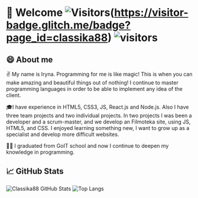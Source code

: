 # 🙋 Welcome ![Visitors](https://visitor-badge.glitch.me/badge?page_id=classika88.visitor-badge)(https://visitor-badge.glitch.me/badge?page_id=classika88)  ![visitors](https://visitor-badge.glitch.me/badge?page_id=classika88&left_color=green&right_color=red)
                

## 😄 About me

✌️ My name is Iryna. Programming for me is like magic! This is when you can make amazing and beautiful things out of nothing! I continue to master programming languages ​​in order to be able to implement any idea of ​​the client.

🎓I have experience in HTML5, CSS3, JS, React.js and Node.js. Also I have three team projects and two individual projects. In two projects I was been a developer and a scrum-master, and we develop an Filmoteka site, using JS, HTML5, and CSS. I enjoyed learning something new, I want to grow up as a specialist and develop more difficult websites.

👩‍💻 I graduated from GoIT school and now I continue to deepen my knowledge in programming.

## 📈 GitHub Stats

![Classika88 GitHub Stats](https://github-readme-stats.vercel.app/api?username=classika88&count_private=true&hide=contribs&show_icons=true&theme=radical)
![Top Langs](https://github-readme-stats.vercel.app/api/top-langs/?username=classika88&count_private=true&hide=tsql&langs_count=7&theme=radical&layout=compact)

<!--
**Classika88/classika88** is a ✨ _special_ ✨ repository because its `README.md` (this file) appears on your GitHub profile.

Here are some ideas to get you started:

- 🔭 I’m currently working on ...
- 🌱 I’m currently learning ...
- 👯 I’m looking to collaborate on ...
- 🤔 I’m looking for help with ...
- 💬 Ask me about ...
- 📫 How to reach me: ...
- 😄 Pronouns: ...
- ⚡ Fun fact: ...
-->
